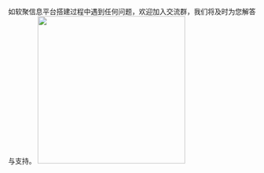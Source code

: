 如软聚信息平台搭建过程中遇到任何问题，欢迎加入交流群，我们将及时为您解答与支持。
[<img src="https://file.bgwa.cn/bgwa/groupchat.jpg" width="300" />](https://file.bgwa.cn/bgwa/groupchat.jpg)

